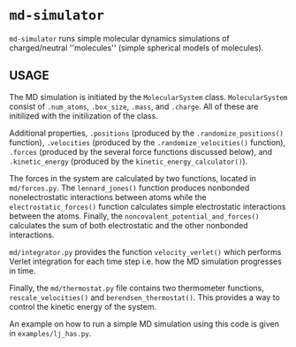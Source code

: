 # `md-simulator`

`md-simulator` runs simple molecular dynamics simulations of charged/neutral ''molecules''
(simple spherical models of molecules).

## USAGE

The MD simulation is initiated by the `MolecularSystem` class.
`MolecularSystem` consist of `.num_atoms`, `.box_size`, `.mass`, and `.charge`.
All of these are initilized with the initilization of the class.

Additional properties, `.positions` (produced by the  `.randomize_positions()` function),
`.velocities` (produced by the `.randomize_velocities()` function), 
`.forces` (produced by the several force functions discussed below),
and `.kinetic_energy` (produced by the `kinetic_energy_calculator()`).

The forces in the system are calculated by two functions, located in `md/forces.py`.
The `lennard_jones()` function produces nonbonded nonelectrostatic interactions between atoms
while the `electrostatic_forces()` function calculates simple electrostatic interactions between the atoms.
Finally, the `noncovalent_potential_and_forces()` calculates the sum of both electrostatic and
the other nonbonded interactions.

`md/integrator.py` provides the function `velocity_verlet()` which performs Verlet integration
for each time step i.e. how the MD simulation progresses in time.

Finally, the `md/thermostat.py` file contains two thermometer functions, `rescale_velocities()`
and `berendsen_thermostat()`.
This provides a way to control the kinetic energy of the system.

An example on how to run a simple MD simulation using this code is given in `examples/lj_has.py`.

